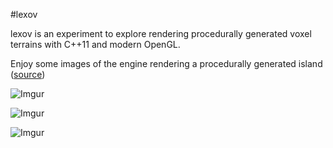 #lexov

lexov is an experiment to explore rendering procedurally generated voxel terrains with C++11 and modern OpenGL.

Enjoy some images of the engine rendering a procedurally generated island ([source](http://codeflow.org/entries/2010/dec/09/minecraft-like-rendering-experiments-in-opengl-4/))

![Imgur](http://i.imgur.com/6EWs3PX.png)

![Imgur](http://i.imgur.com/FItlAW9.png)

![Imgur](http://i.imgur.com/CkhbPPS.png)
